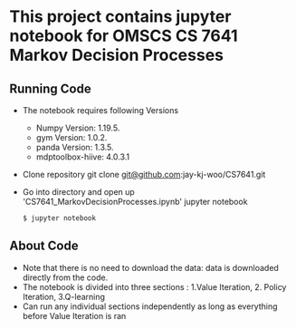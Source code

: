 # This project contains jupyter notebook for OMSCS CS 7641 Markov Decision Processes

## Running Code 
- The notebook requires following Versions
	- Numpy Version:  1.19.5.
	- gym Version:  1.0.2.
	- panda Version:  1.3.5.
  - mdptoolbox-hiive: 4.0.3.1

- Clone repository
    git clone git@github.com:jay-kj-woo/CS7641.git

- Go into directory and open up 'CS7641_MarkovDecisionProcesses.ipynb' jupyter notebook
    ```console
	$ jupyter notebook
	```
## About Code 
- Note that there is no need to download the data: data is downloaded directly from the code. 
- The notebook is divided into three sections : 1.Value Iteration, 2. Policy Iteration, 3.Q-learning 
- Can run any individual sections independently as long as everything before Value Iteration is ran 
